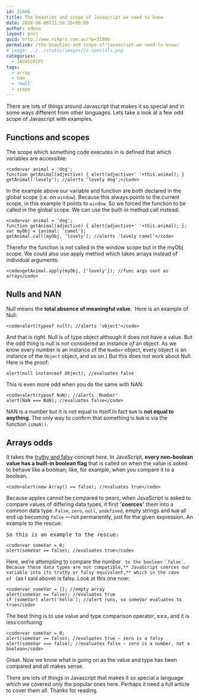 ```yaml
---
id: 31986
title: The beauties and scope of Javascript we need to know
date: 2018-08-06T21:56:26+00:00
author: admin
layout: post
guid: http://www.nikpro.com.au/?p=31986
permalink: /the-beauties-and-scope-of-javascript-we-need-to-know/
# image: ../../static/images/js-specials.png
categories:
  - JAVASCRIPT
tags:
  - array
  - nan
  - 'null'
  - scope
---
```

There are lots of things around Javascript that makes it so special and in some ways different from other languages. Lets take a look at a few odd scope of Javascript with examples.

## Functions and scopes

The scope which something code executes in is defined that which variables are accessible:


```
<code>var animal = 'dog';
function getAnimal(adjective) { alert(adjective+' '+this.animal); }
getAnimal('lovely'); //alerts 'lovely dog';</code>
```


In the example above our variable and function are both declared in the global scope (i.e. on `window`). Because this always points to the current scope, in this example it points to `window`. So we forced the function to be called in the global scope. We can use the built-in method call instead:


```
<code>var animal = 'dog';
function getAnimal(adjective) { alert(adjective+' '+this.animal); };
var myObj = {animal: 'camel'};
getAnimal.call(myObj, 'lovely'); //alerts 'lovely camel'</code>
```


Therefor the function is not called in the window scope but in the myObj scope. We could also use apply method which takes arrays instead of individual arguments:


```
<code>getAnimal.apply(myObj, ['lovely']); //func args sent as array</code>
```


## Nulls and NAN

Null means the **total absence of meaningful value.**  Here is an example of Null:


```
<code>alert(typeof null); //alerts 'object'</code>
```


And that is right. Null is of type object although it does not have a value. But the odd thing is null is not considered an instance _of_ an object. As we know every number is an instance of the `Number` object, every object is an instance of the `Object` object, and so on.) But this does not work about Null. Here is the proof:


```
alert(null instanceof Object); //evaluates false
```


This is even more odd when you do the same with NAN:


```
<code>alert(typeof NaN); //alerts 'Number'
alert(NaN === NaN); //evaluates false</code>
```


NAN is a number but it is not equal to itself.In fact `NaN` is **not equal to anything**. The only way to confirm that something is `NaN` is via the function `isNaN()`.

## Arrays odds

It takes the [truthy and falsy](http://www.nikpro.com.au/truthy-or-falsy-values-in-javascript-and-how-to-work-with-them/) concept here. In JavaScript, **every non-boolean value has a built-in boolean flag** that is called on when the value is asked to behave like a boolean; like, for example, when you compare it to a boolean.


```
<code>alert(new Array() == false); //evaluates true</code>
```


Because apples cannot be compared to pears, when JavaScript is asked to compare values of differing data types, it first “**coerces**” them into a common data type. `False`, `zero`, `null`, `undefined`, empty strings and `NaN` all end up becoming `false` — not permanently, just for the given expression. An example to the rescue:

<pre class="wp-block-preformatted">So this is an example to the rescue: </pre>


```
<code>var someVar = 0;
alert(someVar == false); //evaluates true</code>
```


Here, we’re attempting to compare the number `` to the boolean `false`. Because these data types are not compatible,** JavaScript coerces our variable into its truthy or falsy equivalent,** which in the case of `` (as I said above) is falsy. Look at this one now:


```
<code>var someVar = []; //empty array
alert(someVar == false); //evaluates true
if (someVar) alert('hello'); //alert runs, so someVar evaluates to true</code>
```


The best thing is to use value and type comparison operator, **===**, and it is less confusing:


```
<code>var someVar = 0;
alert(someVar == false); //evaluates true – zero is a falsy
alert(someVar === false); //evaluates false – zero is a number, not a boolean</code>
```


Great. Now we know what is going on as the value and type has been compared and all makes sense.

There are lots of things in Javascript that makes it so special a language which we covered only the popular ones here. Perhaps it need a full article to cover them all. Thanks for reading.